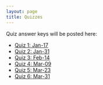 ```yaml
---
layout: page
title: Quizzes
---
```


Quiz answer keys will be posted here:

* [Quiz 1: Jan-17]()
* [Quiz 2: Jan-31]()
* [Quiz 3: Feb-14]()
* [Quiz 4: Mar-09]()
* [Quiz 5: Mar-23]()
* [Quiz 6: Mar-31]()
